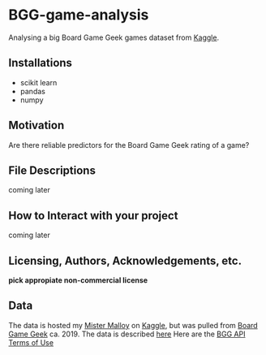 # BGG-game-analysis
Analysing a big Board Game Geek games dataset from [Kaggle](https://www.kaggle.com/datasets/seanthemalloy/board-game-geek-database/).

## Installations
- scikit learn
- pandas
- numpy


## Motivation
Are there reliable predictors for the Board Game Geek rating of a game?


## File Descriptions
coming later
## How to Interact with your project
coming later
## Licensing, Authors, Acknowledgements, etc.
**pick appropiate non-commercial license**

## Data
The data is hosted my [Mister Malloy](https://www.kaggle.com/seanthemalloy/) on [Kaggle](https://www.kaggle.com/datasets/seanthemalloy/board-game-geek-database/), but was pulled from [Board Game Geek](https://boardgamegeek.com/) ca. 2019. The data is described [here](https://boardgamegeek.com/wiki/page/BGG_XML_API2#toc3)
Here are the [BGG API Terms of Use](https://boardgamegeek.com/wiki/page/XML_API_Terms_of_Use)
